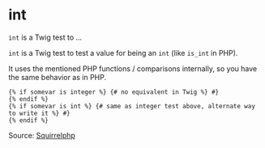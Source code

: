 # int

`int` is a Twig test to ...

`int` is a Twig test to test a value for being an `int` (like `is_int` in PHP).

It uses the mentioned PHP functions / comparisons internally, so you have the same behavior as in PHP.

```twig
{% if somevar is integer %} {# no equivalent in Twig %} #}
{% endif %}
{% if somevar is int %} {# same as integer test above, alternate way to write it %} #}
{% endif %}
```

Source: [Squirrelphp](https://github.com/squirrelphp/twig-php-syntax)

